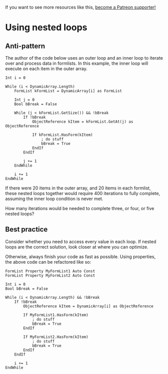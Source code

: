 <!-- TITLE: Using nested loops -->

If you want to see more resources like this, [become a Patreon supporter!](https://www.patreon.com/fireundubh) 

# Using nested loops
## Anti-pattern

The author of the code below uses an outer loop and an inner loop to iterate over and process data in formlists. In this example, the inner loop will execute on each item in the outer array.

```
Int i = 0

While (i < DynamicArray.Length)
	FormList kFormList = DynamicArray[i] as FormList
	
	Int j = 0
	Bool bBreak = False
	
	While (j < kFormList.GetSize()) && !bBreak
		If !bBreak
			ObjectReference kItem = kFormList.GetAt(j) as ObjectReference

			If kFormList.HasForm(kItem)
				; do stuff
				bBreak = True
			EndIf
		EndIf
		
		j += 1
	EndWhile
	
	i += 1
EndWhile
```

If there were 20 items in the outer array, and 20 items in each formlist, these nested loops together would require 400 iterations to fully complete, assuming the inner loop condition is never met.

How many iterations would be needed to complete three, or four, or five nested loops?

## Best practice

Consider whether you need to access every value in each loop. If nested loops are the correct solution, look closer at where you can optimize.

Otherwise, always finish your code as fast as possible. Using properties, the above code can be refactored like so:

```
FormList Property MyFormList1 Auto Const
FormList Property MyFormList2 Auto Const

Int i = 0
Bool bBreak = False

While (i < DynamicArray.Length) && !bBreak
	If !bBreak
		ObjectReference kItem = DynamicArray[i] as ObjectReference
	
		If MyFormList1.HasForm(kItem)
			; do stuff
			bBreak = True
		EndIf
	
		If MyFormList2.HasForm(kItem)
			; do stuff
			bBreak = True
		EndIf
	EndIf
	
	i += 1
EndWhile
```